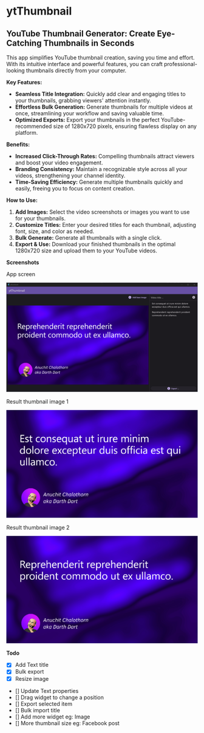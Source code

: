 # ytThumbnail

## YouTube Thumbnail Generator: Create Eye-Catching Thumbnails in Seconds

This app simplifies YouTube thumbnail creation, saving you time and effort. With its intuitive interface and powerful features, you can craft professional-looking thumbnails directly from your computer.

**Key Features:**

- **Seamless Title Integration:** Quickly add clear and engaging titles to your thumbnails, grabbing viewers' attention instantly.
- **Effortless Bulk Generation:** Generate thumbnails for multiple videos at once, streamlining your workflow and saving valuable time.
- **Optimized Exports:** Export your thumbnails in the perfect YouTube-recommended size of 1280x720 pixels, ensuring flawless display on any platform.

**Benefits:**

- **Increased Click-Through Rates:** Compelling thumbnails attract viewers and boost your video engagement.
- **Branding Consistency:** Maintain a recognizable style across all your videos, strengthening your channel identity.
- **Time-Saving Efficiency:** Generate multiple thumbnails quickly and easily, freeing you to focus on content creation.

**How to Use:**

1. **Add Images:** Select the video screenshots or images you want to use for your thumbnails.
2. **Customize Titles:** Enter your desired titles for each thumbnail, adjusting font, size, and color as needed.
3. **Bulk Generate:** Generate all thumbnails with a single click.
4. **Export & Use:** Download your finished thumbnails in the optimal 1280x720 size and upload them to your YouTube videos.

**Screenshots**

App screen

![](/screenshots/export_3.png)

Result thumbnail image 1

![](/screenshots/export_0.png)

Result thumbnail image 2

![](/screenshots/export_1.png)

**Todo**

- [x] Add Text title
- [x] Bulk export
- [x] Resize image
- [] Update Text properties
- [] Drag widget to change a position
- [] Export selected item
- [] Bulk import title
- [] Add more widget eg: Image
- [] More thumbnail size eg: Facebook post
